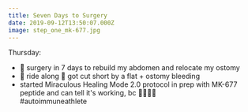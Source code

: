 ```yaml
---
title: Seven Days to Surgery
date: 2019-09-12T13:50:07.000Z
image: step_one_mk-677.jpg
---
```

Thursday:  
- 📆 surgery in 7 days to rebuild my abdomen and relocate my ostomy   
- 🚴 ride along 🌊 got cut short by a flat + ostomy bleeding  
- started Miraculous Healing Mode 2.0 protocol in prep with MK-677 peptide and can tell it's working, bc 🥩🥡🥥🍔  
#autoimmuneathlete